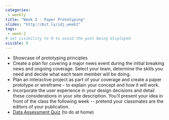 ```yaml
---
categories:
 - weekly
title: "Week 2 - Paper Prototyping"
slides: "http://bit.ly/idj_week2"
tags:
 - week-2
# Set visibility to 0 to avoid the post being displayed
visible: 0
---
```


- Showcase of prototyping principles
- Create a plan for covering a major news event during the initial breaking news and ongoing coverage. Select your team, determine  the skills you need and decide what each team member will be doing.
- Plan an interactive project as part of your coverage and create a paper prototype or wireframe - to explain your concept and how it will work.
- Incorporate the user experience  in your design decisions and detail these considerations in your site description. You’ll present your idea in front of the class the following week -- pretend your classmates are the editors of your publication.
- [Data Assessment Quiz](http://bit.ly/idjdataquiz) (to do at home)

